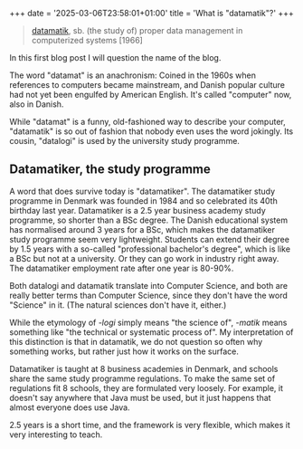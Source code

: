 +++
date = '2025-03-06T23:58:01+01:00'
title = 'What is "datamatik"?'
+++

> [datamatik][ddo], sb. (the study of) proper data management in computerized systems [1966]

[ddo]: https://ordnet.dk/ddo/ordbog?aselect=datamatik&query=datamatik

In this first blog post I will question the name of the blog.

The word "datamat" is an anachronism: Coined in the 1960s when references to
computers became mainstream, and Danish popular culture had not yet been
engulfed by American English. It's called "computer" now, also in Danish.

While "datamat" is a funny, old-fashioned way to describe your computer,
"datamatik" is so out of fashion that nobody even uses the word jokingly.
Its cousin, "datalogi" is used by the university study programme.

## Datamatiker, the study programme

A word that does survive today is "datamatiker". The datamatiker study
programme in Denmark was founded in 1984 and so celebrated its 40th birthday
last year. Datamatiker is a 2.5 year business academy study programme, so
shorter than a BSc degree. The Danish educational system has normalised around
3 years for a BSc, which makes the datamatiker study programme seem very
lightweight. Students can extend their degree by 1.5 years with a so-called
"professional bachelor's degree", which is like a BSc but not at a university.
Or they can go work in industry right away. The datamatiker employment rate
after one year is 80-90%.

Both datalogi and datamatik translate into Computer Science, and both are
really better terms than Computer Science, since they don't have the word
"Science" in it. (The natural sciences don't have it, either.)

While the etymology of *-logi* simply means "the science of", *-matik* means
something like "the technical or systematic process of". My interpretation of
this distinction is that in datamatik, we do not question so often why
something works, but rather just how it works on the surface.

Datamatiker is taught at 8 business academies in Denmark, and schools share the
same study programme regulations. To make the same set of regulations fit 8
schools, they are formulated very loosely. For example, it doesn't say anywhere
that Java must be used, but it just happens that almost everyone does use Java.

2.5 years is a short time, and the framework is very flexible, which makes it
very interesting to teach.
